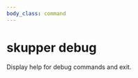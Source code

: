 ```yaml
---
body_class: command
---
```


# skupper debug

<section>

Display help for debug commands and exit.

</section>
